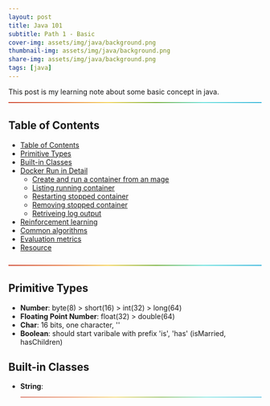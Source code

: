 ```yaml
---
layout: post
title: Java 101 
subtitle: Path 1 - Basic
cover-img: assets/img/java/background.png
thumbnail-img: assets/img/java/background.png
share-img: assets/img/java/background.png
tags: [java]
---
```


This post is my learning note about some basic concept in java. 
![--](../assets/img/utils/rainbow.png)

## Table of Contents
- [Table of Contents](#table-of-contents)
- [Primitive Types](#primitive-types)
- [Built-in Classes](#built-in-classes)
- [Docker Run in Detail](#docker-run-in-detail)
  - [Create and run a container from an mage](#create-and-run-a-container-from-an-mage)
  - [Listing running container](#listing-running-container)
  - [Restarting stopped container](#restarting-stopped-container)
  - [Removing stopped container](#removing-stopped-container)
  - [Retriveing log output](#retriveing-log-output)
- [Reinforcement learning](#reinforcement-learning)
- [Common algorithms](#common-algorithms)
- [Evaluation metrics](#evaluation-metrics)
- [Resource](#resource)

![--](../assets/img/utils/rainbow.png)

## Primitive Types
 - **Number**: byte(8) > short(16) > int(32) > long(64)
 - **Floating Point Number**: float(32) > double(64)
 - **Char**: 16 bits, one character, ''
 - **Boolean**: should start varibale with prefix 'is', 'has' (isMarried, hasChildren)
## Built-in Classes
 - **String**:
![--](../assets/img/utils/rainbow.png)